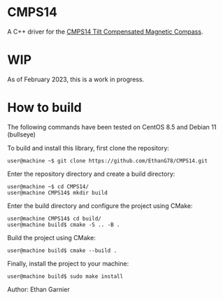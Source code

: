 # CMPS14
A C++ driver for the [CMPS14 Tilt Compensated Magnetic Compass](https://ca.robotshop.com/products/tilt-compensated-magnetic-compass-cmps14). 

# WIP
As of February 2023, this is a work in progress.

# How to build
The following commands have been tested on CentOS 8.5 and Debian 11 (bullseye)


To build and install this library, first clone the repository:
```console
user@machine ~$ git clone https://github.com/EthanG78/CMPS14.git
```
Enter the repository directory and create a build directory:
```console
user@machine ~$ cd CMPS14/
user@machine CMPS14$ mkdir build
```
Enter the build directory and configure the project using CMake:
```console
user@machine CMPS14$ cd build/
user@machine build$ cmake -S .. -B .
```
Build the project using CMake:
```console
user@machine build$ cmake --build .
```
Finally, install the project to your machine:
```console
user@machine build$ sudo make install
```

Author: Ethan Garnier